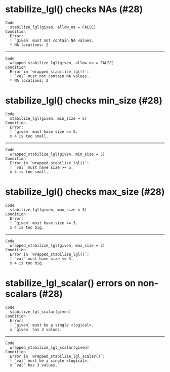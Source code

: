 # stabilize_lgl() checks NAs (#28)

    Code
      stabilize_lgl(given, allow_na = FALSE)
    Condition
      Error:
      ! `given` must not contain NA values.
      * NA locations: 2

---

    Code
      wrapped_stabilize_lgl(given, allow_na = FALSE)
    Condition
      Error in `wrapped_stabilize_lgl()`:
      ! `val` must not contain NA values.
      * NA locations: 2

# stabilize_lgl() checks min_size (#28)

    Code
      stabilize_lgl(given, min_size = 5)
    Condition
      Error:
      ! `given` must have size >= 5.
      x 4 is too small.

---

    Code
      wrapped_stabilize_lgl(given, min_size = 5)
    Condition
      Error in `wrapped_stabilize_lgl()`:
      ! `val` must have size >= 5.
      x 4 is too small.

# stabilize_lgl() checks max_size (#28)

    Code
      stabilize_lgl(given, max_size = 3)
    Condition
      Error:
      ! `given` must have size <= 3.
      x 4 is too big.

---

    Code
      wrapped_stabilize_lgl(given, max_size = 3)
    Condition
      Error in `wrapped_stabilize_lgl()`:
      ! `val` must have size <= 3.
      x 4 is too big.

# stabilize_lgl_scalar() errors on non-scalars (#28)

    Code
      stabilize_lgl_scalar(given)
    Condition
      Error:
      ! `given` must be a single <logical>.
      x `given` has 3 values.

---

    Code
      wrapped_stabilize_lgl_scalar(given)
    Condition
      Error in `wrapped_stabilize_lgl_scalar()`:
      ! `val` must be a single <logical>.
      x `val` has 3 values.


